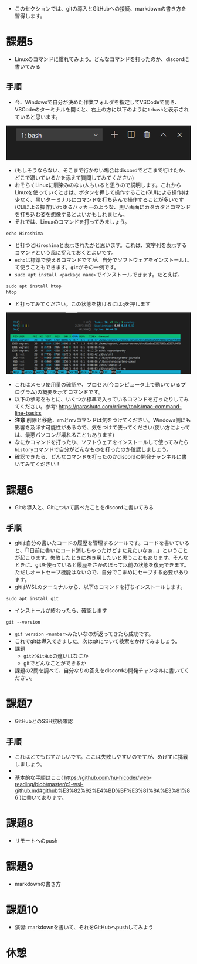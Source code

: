 - このセクションでは、gitの導入とGitHubへの接続、markdownの書き方を習得します。

# 課題5
- Linuxのコマンドに慣れてみよう。どんなコマンドを打ったのか、discordに書いてみる
## 手順
- 今、Windowsで自分が決めた作業フォルダを指定してVSCodeで開き、VSCodeのターミナルを開くと、右上の方に以下のように`1:bash`と表示されていると思います。

![](./resource/image-5.png)

- (もしそうならない、そこまで行かない場合はdiscordでどこまで行けたか、どこで躓いているかを添えて質問してみてください)
- おそらくLinuxに馴染みのない人もいると思うので説明します。これからLinuxを使っていくときは、ボタンを押して操作すること(GUIによる操作)は少なく、黒いターミナルにコマンドを打ち込んで操作することが多いです(CLIによる操作)いわゆるハッカーのような、黒い画面にカタカタとコマンドを打ち込む姿を想像するとよいかもしれません。
- それでは、Linuxのコマンドを打ってみましょう。
```
echo Hiroshima
```
- と打つと`Hiroshima`と表示されたかと思います。これは、文字列を表示するコマンドという風に捉えておくとよいです。
- `echo`は標準で使えるコマンドですが、自分でソフトウェアをインストールして使うこともできます。`git`がその一例です。
- `sudo apt install <package name>`でインストールできます。たとえば、
```
sudo apt install htop
htop
```
- と打ってみてください。この状態を抜けるには`q`を押します

![](./resource/image-6.png)

- これはメモリ使用量の確認や、プロセス(今コンピュータ上で動いているプログラム)の概要を示すコマンドです。
- 以下の参考をもとに、いくつか標準で入っているコマンドを打ったりしてみてください。参考: https://parashuto.com/rriver/tools/mac-command-line-basics
- **注意** 削除と移動、rmとmvコマンドは気をつけてください。Windows側にも影響を及ぼす可能性があるので、気をつけて使ってください(使い方によっては、最悪パソコンが壊れることもあります)
- なにかコマンドを打ったり、ソフトウェアをインストールして使ってみたら`history`コマンドで自分がどんなものを打ったのか確認しましょう。
- 確認できたら、どんなコマンドを打ったのかdiscordの開発チャンネルに書いてみてください！

# 課題6
- Gitの導入と、Gitについて調べたことをdiscordに書いてみる
## 手順
- gitは自分の書いたコードの履歴を管理するツールです。コードを書いていると、「1日前に書いたコード消しちゃったけどまた見たいなぁ...」ということが起こります。失敗したときに巻き戻したいと思うこともあります。そんなときに、gitを使っていると履歴をさかのぼって以前の状態を復元できます。ただしオートセーブ機能はないので、自分でこまめにセーブする必要があります。
- gitはWSLのターミナルから、以下のコマンドを打ちインストールします。
```
sudo apt install git
```
- インストールが終わったら、確認します
```
git --version
```
- `git version <number>`みたいなのが返ってきたら成功です。
- これでgitは導入できました。次はgitについて検索をかけてみましょう。
- 課題
    - `git`と`GitHub`の違いはなにか
    - gitでどんなことができるか
- 課題の2問を調べて、自分なりの答えをdiscordの開発チャンネルに書いてください。

# 課題7
- GitHubとのSSH接続確認

## 手順
- これはとてもむずかしいです。ここは失敗しやすいのですが、めげずに挑戦しましょう。
- 
- 基本的な手順はここ( https://github.com/hu-hicoder/web-reading/blob/master/c1-wsl-github.md#github%E3%82%92%E4%BD%BF%E3%81%8A%E3%81%86 )に書いてあります。

# 課題8
- リモートへのpush

# 課題9
- markdownの書き方

# 課題10
- 演習: markdownを書いて、それをGitHubへpushしてみよう

# 休憩
